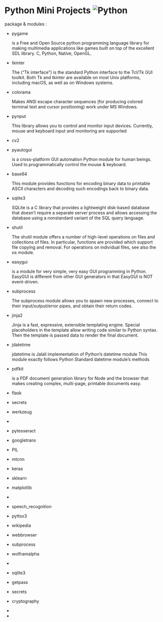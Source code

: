# Python Mini Projects ![Python](https://img.shields.io/badge/python-3670A0?style=for-the-badge&logo=python&logoColor=ffdd54) 
package & modules : 
- pygame
  <p>is a Free and Open Source python programming language library for making multimedia applications like games built on top of the excellent SDL library. C,        Python, Native, OpenGL.</p>
- tkinter
  <p>The (“Tk interface”) is the standard Python interface to the Tcl/Tk GUI toolkit. Both Tk and tkinter are available on most Unix platforms, including macOS, as well   as on Windows systems.</p>
- colorama
  <p>Makes ANSI escape character sequences (for producing colored terminal text and cursor positioning) work under MS Windows.</p>
- pynput
  <p>This library allows you to control and monitor input devices. Currently, mouse and keyboard input and monitoring are supported</p>
- cv2
    <p></p>
- pyautogui
  <p>is a cross-platform GUI automation Python module for human beings. Used to programmatically control the mouse & keyboard.</p>
- base64
   <p>This module provides functions for encoding binary data to printable ASCII characters and decoding such encodings back to binary data.</p> 
- sqlite3
  <p>SQLite is a C library that provides a lightweight disk-based database that doesn’t require a separate server process and allows accessing the database using a nonstandard variant of the SQL query language.</p>
  
- shutil
  <p>The shutil module offers a number of high-level operations on files and collections of files. In particular, functions are provided which support file copying and removal. For operations on individual files, see also the os module.</p>
- easygui
  <p>is a module for very simple, very easy GUI programming in Python. EasyGUI is different from other GUI generators in that EasyGUI is NOT event-driven.</p>

- subprocess
  <p>The subprocess module allows you to spawn new processes, connect to their input/output/error pipes, and obtain their return codes.</p>
- jinja2
  <p>Jinja is a fast, expressive, extensible templating engine. Special placeholders in the template allow writing code similar to Python syntax. Then the template is passed data to render the final document.</p>
- jdatetime
  <p>jdatetime is Jalali implementation of Python’s datetime module This module exactly follows Python Standard datetime module’s methods</p>
- pdfkit
  <p>is a PDF document generation library for Node and the browser that makes creating complex, multi-page, printable documents easy.</p>
- flask
- secrets
- werkzeug
- 
- pytesseract
- googletrans
- PIL
- mtcnn
- keras
- sklearn
- matplotlib
- 
- speech_recognition
- pyttsx3
- wikipedia
- webbrowser
- subprocess
- wolframalpha
- 
- sqlite3
- getpass
- secrets
- cryptography
- 
- 
